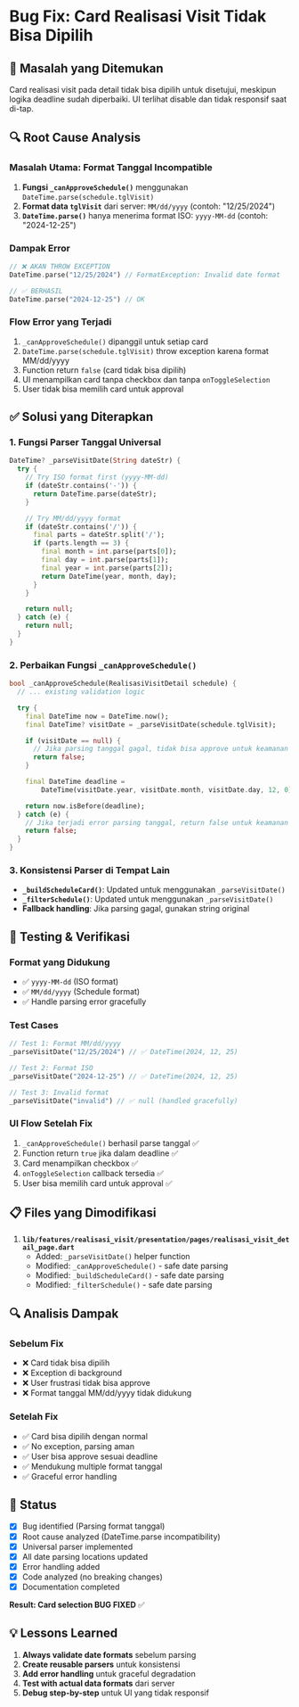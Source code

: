 # Bug Fix: Card Realisasi Visit Tidak Bisa Dipilih

## 🐛 **Masalah yang Ditemukan**

Card realisasi visit pada detail tidak bisa dipilih untuk disetujui, meskipun logika deadline sudah diperbaiki. UI terlihat disable dan tidak responsif saat di-tap.

## 🔍 **Root Cause Analysis**

### **Masalah Utama: Format Tanggal Incompatible**

1. **Fungsi `_canApproveSchedule()`** menggunakan `DateTime.parse(schedule.tglVisit)`
2. **Format data `tglVisit`** dari server: `MM/dd/yyyy` (contoh: "12/25/2024")
3. **`DateTime.parse()`** hanya menerima format ISO: `yyyy-MM-dd` (contoh: "2024-12-25")

### **Dampak Error**

```dart
// ❌ AKAN THROW EXCEPTION
DateTime.parse("12/25/2024") // FormatException: Invalid date format

// ✅ BERHASIL
DateTime.parse("2024-12-25") // OK
```

### **Flow Error yang Terjadi**

1. `_canApproveSchedule()` dipanggil untuk setiap card
2. `DateTime.parse(schedule.tglVisit)` throw exception karena format MM/dd/yyyy
3. Function return `false` (card tidak bisa dipilih)
4. UI menampilkan card tanpa checkbox dan tanpa `onToggleSelection`
5. User tidak bisa memilih card untuk approval

## ✅ **Solusi yang Diterapkan**

### **1. Fungsi Parser Tanggal Universal**

```dart
DateTime? _parseVisitDate(String dateStr) {
  try {
    // Try ISO format first (yyyy-MM-dd)
    if (dateStr.contains('-')) {
      return DateTime.parse(dateStr);
    }

    // Try MM/dd/yyyy format
    if (dateStr.contains('/')) {
      final parts = dateStr.split('/');
      if (parts.length == 3) {
        final month = int.parse(parts[0]);
        final day = int.parse(parts[1]);
        final year = int.parse(parts[2]);
        return DateTime(year, month, day);
      }
    }

    return null;
  } catch (e) {
    return null;
  }
}
```

### **2. Perbaikan Fungsi `_canApproveSchedule()`**

```dart
bool _canApproveSchedule(RealisasiVisitDetail schedule) {
  // ... existing validation logic

  try {
    final DateTime now = DateTime.now();
    final DateTime? visitDate = _parseVisitDate(schedule.tglVisit);

    if (visitDate == null) {
      // Jika parsing tanggal gagal, tidak bisa approve untuk keamanan
      return false;
    }

    final DateTime deadline =
        DateTime(visitDate.year, visitDate.month, visitDate.day, 12, 0);

    return now.isBefore(deadline);
  } catch (e) {
    // Jika terjadi error parsing tanggal, return false untuk keamanan
    return false;
  }
}
```

### **3. Konsistensi Parser di Tempat Lain**

- **`_buildScheduleCard()`**: Updated untuk menggunakan `_parseVisitDate()`
- **`_filterSchedule()`**: Updated untuk menggunakan `_parseVisitDate()`
- **Fallback handling**: Jika parsing gagal, gunakan string original

## 🧪 **Testing & Verifikasi**

### **Format yang Didukung**

- ✅ `yyyy-MM-dd` (ISO format)
- ✅ `MM/dd/yyyy` (Schedule format)
- ✅ Handle parsing error gracefully

### **Test Cases**

```dart
// Test 1: Format MM/dd/yyyy
_parseVisitDate("12/25/2024") // ✅ DateTime(2024, 12, 25)

// Test 2: Format ISO
_parseVisitDate("2024-12-25") // ✅ DateTime(2024, 12, 25)

// Test 3: Invalid format
_parseVisitDate("invalid") // ✅ null (handled gracefully)
```

### **UI Flow Setelah Fix**

1. `_canApproveSchedule()` berhasil parse tanggal ✅
2. Function return `true` jika dalam deadline ✅
3. Card menampilkan checkbox ✅
4. `onToggleSelection` callback tersedia ✅
5. User bisa memilih card untuk approval ✅

## 📋 **Files yang Dimodifikasi**

1. **`lib/features/realisasi_visit/presentation/pages/realisasi_visit_detail_page.dart`**
   - Added: `_parseVisitDate()` helper function
   - Modified: `_canApproveSchedule()` - safe date parsing
   - Modified: `_buildScheduleCard()` - safe date parsing
   - Modified: `_filterSchedule()` - safe date parsing

## 🔍 **Analisis Dampak**

### **Sebelum Fix**

- ❌ Card tidak bisa dipilih
- ❌ Exception di background
- ❌ User frustrasi tidak bisa approve
- ❌ Format tanggal MM/dd/yyyy tidak didukung

### **Setelah Fix**

- ✅ Card bisa dipilih dengan normal
- ✅ No exception, parsing aman
- ✅ User bisa approve sesuai deadline
- ✅ Mendukung multiple format tanggal
- ✅ Graceful error handling

## 🚀 **Status**

- [x] Bug identified (Parsing format tanggal)
- [x] Root cause analyzed (DateTime.parse incompatibility)
- [x] Universal parser implemented
- [x] All date parsing locations updated
- [x] Error handling added
- [x] Code analyzed (no breaking changes)
- [x] Documentation completed

**Result: Card selection BUG FIXED** ✅

## 💡 **Lessons Learned**

1. **Always validate date formats** sebelum parsing
2. **Create reusable parsers** untuk konsistensi
3. **Add error handling** untuk graceful degradation
4. **Test with actual data formats** dari server
5. **Debug step-by-step** untuk UI yang tidak responsif
